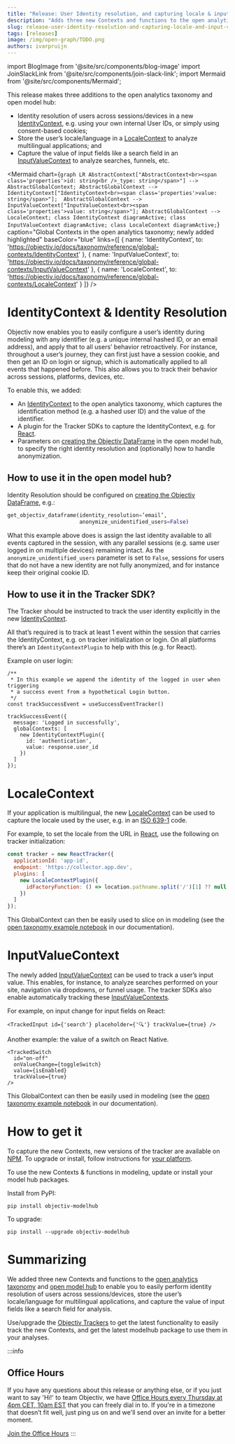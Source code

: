 ```yaml
---
title: "Release: User Identity resolution, and capturing locale & input field values"
description: "Adds three new Contexts and functions to the open analytics taxonomy and open model hub to enable you to easily perform identity resolution of users across sessions/devices, store the user’s locale/language for multilingual applications, and capture the value of input fields like a search field for analysis."
slug: release-user-identity-resolution-and-capturing-locale-and-input-values/
tags: [releases]
image: /img/open-graph/TODO.png
authors: ivarpruijn
---
```


<head>
  <meta property="og:title" content="Release: User Identity resolution, and capturing locale & input field values" />
</head>

import BlogImage from '@site/src/components/blog-image'
import JoinSlackLink from '@site/src/components/join-slack-link';
import Mermaid from '@site/src/components/Mermaid';

[identity-context]: https://objectiv.io/docs/taxonomy/reference/global-contexts/IdentityContext/
[locale-context]: https://objectiv.io/docs/taxonomy/reference/global-contexts/LocaleContext/
[input-value-context]: https://objectiv.io/docs/taxonomy/reference/global-contexts/InputValueContext/
[identity-context-plugin]: https://objectiv.io/docs/tracking/react/plugins/identity-context
[get_objectiv_dataframe]: https://objectiv.io/docs/modeling/open-model-hub/api-reference/ModelHub/get_objectiv_dataframe/
[iso-639-1]: https://en.wikipedia.org/wiki/List_of_ISO_639-1_codes
[locale-context-plugin]: https://objectiv.io/docs/tracking/react/plugins/locale-context
[example-notebook-open-taxonomy]: https://objectiv.io/docs/modeling/example-notebooks/open-taxonomy/
[npm]: https://www.npmjs.com/org/objectiv
[tracking]: https://objectiv.io/docs/tracking/
[taxonomy]: https://objectiv.io/docs/taxonomy/
[open-model-hub]: https://objectiv.io/docs/modeling/open-model-hub/
[office-hours]: https://calendly.com/objectiv_io/objectiv-office-hours

<intro>

This release makes three additions to the open analytics taxonomy and open model hub:
* Identity resolution of users across sessions/devices in a new [IdentityContext][identity-context], e.g. 
using your own internal User IDs, or simply using consent-based cookies;
* Store the user’s locale/language in a [LocaleContext][locale-context] to analyze multilingual applications; 
and 
* Capture the value of input fields like a search field in an [InputValueContext][input-value-context] to 
analyze searches, funnels, etc.

</intro>

<!--truncate-->

<Mermaid chart={`
	graph LR
        AbstractContext["AbstractContext<br><span class='properties'>id: string<br />_type: string</span>"] --> AbstractGlobalContext;
        AbstractGlobalContext --> IdentityContext["IdentityContext<br><span class='properties'>value: string</span>"]; 
        AbstractGlobalContext --> InputValueContext["InputValueContext<br><span class='properties'>value: string</span>"];
        AbstractGlobalContext --> LocaleContext;
    class IdentityContext diagramActive;
    class InputValueContext diagramActive;
    class LocaleContext diagramActive;
`} 
  caption="Global Contexts in the open analytics taxonomy; newly added highlighted" 
  baseColor="blue" 
  links={[
    { name: 'IdentityContext', to: 'https://objectiv.io/docs/taxonomy/reference/global-contexts/IdentityContext' },
    { name: 'InputValueContext', to: 'https://objectiv.io/docs/taxonomy/reference/global-contexts/InputValueContext' },
    { name: 'LocaleContext', to: 'https://objectiv.io/docs/taxonomy/reference/global-contexts/LocaleContext' }
  ]}
/>

# IdentityContext & Identity Resolution
Objectiv now enables you to easily configure a user’s identity during modeling with any identifier (e.g. a 
unique internal hashed ID, or an email address), and apply that to all users’ behavior retroactively. For 
instance, throughout a user’s journey, they can first just have a session cookie, and then get an ID on login 
or signup, which is automatically applied to all events that happened before. This also allows you to track 
their behavior across sessions, platforms, devices, etc.

To enable this, we added:
* An [IdentityContext][identity-context] to the open analytics taxonomy, which captures the identification 
method (e.g. a hashed user ID) and the value of the identifier.
* A plugin for the Tracker SDKs to capture the IdentityContext, e.g. for [React][identity-context-plugin].
* Parameters on [creating the Objectiv DataFrame][get_objectiv_dataframe] in the open model hub, to specify 
the right identity resolution and (optionally) how to handle anonymization.

## How to use it in the open model hub?
Identity Resolution should be configured on [creating the Objectiv DataFrame][get_objectiv_dataframe], e.g.:

```python
get_objectiv_dataframe(identity_resolution=’email’, 
                       anonymize_unidentified_users=False)
```

What this example above does is assign the last identity available  to all events captured in the session, 
with any parallel sessions (e.g. same user logged in on multiple devices) remaining intact. As the 
`anonymize_unidentified_users` parameter is set to `False`, sessions for users that do not have a new 
identity are not fully anonymized, and for instance keep their original cookie ID.

## How to use it in the Tracker SDK?
The Tracker should be instructed to track the user identity explicitly in the new 
[IdentityContext][identity-context]. 

All that’s required is to track at least 1 event within the session that carries the IdentityContext, e.g. on 
tracker initialization or login. On all platforms there’s an `IdentityContextPlugin` to help with this (e.g. 
for React).

Example on user login:

```tsx
/**
 * In this example we append the identity of the logged in user when triggering
 * a success event from a hypothetical Login button.
 */
const trackSuccessEvent = useSuccessEventTracker()

trackSuccessEvent({
  message: 'Logged in successfully',
  globalContexts: [
    new IdentityContextPlugin({
      id: 'authentication',
      value: response.user_id
    })
  ]
});
```

# LocaleContext
If your application is multilingual, the new [LocaleContext][locale-context] can be used to capture the 
locale used by the user, e.g. in an [ISO 639-1][iso-639-1] code.

For example, to set the locale from the URL in [React][locale-context-plugin], use the following on tracker 
initialization:

```js
const tracker = new ReactTracker({
  applicationId: 'app-id',
  endpoint: 'https://collector.app.dev',
  plugins: [
    new LocaleContextPlugin({
      idFactoryFunction: () => location.pathname.split('/')[1] ?? null 
    })
  ]
});  
```

This GlobalContext can then be easily used to slice on in modeling (see the 
[open taxonomy example notebook][example-notebook-open-taxonomy] in our documentation).

# InputValueContext
The newly added [InputValueContext][input-value-context] can be used to track a user’s input value. This 
enables, for instance, to analyze searches performed on your site, navigation via dropdowns, or funnel usage. 
The tracker SDKs also enable automatically tracking these [InputValueContexts][input-value-context].

For example, on input change for input fields on React:
```tsx
<TrackedInput id={'search'} placeholder={'🔍'} trackValue={true} />
```

<BlogImage url="/img/blog/releases/20220714/search.png" 
  caption="Figure: a search in the Objectiv documentation" />

Another example: the value of a switch on React Native.

```tsx
<TrackedSwitch
  id="on-off"
  onValueChange={toggleSwitch}
  value={isEnabled}
  trackValue={true}
/>
```

This GlobalContext can then be easily used in modeling (see the 
[open taxonomy example notebook][example-notebook-open-taxonomy] in our documentation).

# How to get it
To capture the new Contexts, new versions of the tracker are available on [NPM][npm]. To upgrade or install, 
follow instructions for [your platform][tracking].

To use the new Contexts & functions in modeling, update or install your model hub packages. 

Install from PyPI:

```console
pip install objectiv-modelhub
```

To upgrade:

```console
pip install --upgrade objectiv-modelhub
```

# Summarizing
We added three new Contexts and functions to the [open analytics taxonomy][taxonomy] and 
[open model hub][open-model-hub] to enable you to easily perform identity resolution of users across 
sessions/devices, store the user’s locale/language for multilingual applications, and capture the value of 
input fields like a search field for analysis. 

Use/upgrade the [Objectiv Trackers][tracking] to get the latest functionality to easily track the new 
Contexts, and get the latest modelhub package to use them in your analyses.


:::info
## Office Hours
If you have any questions about this release or anything else, or if you just want to say 'Hi!' to team 
Objectiv, we have [Office Hours every Thursday at 4pm CET, 10am EST][office-hours] that you 
can freely dial in to. If you're in a timezone that doesn’t fit well, just ping us 
on <JoinSlackLink linkText="Slack" /> and we'll send over an invite for a better moment.

[Join the Office Hours][office-hours]
:::